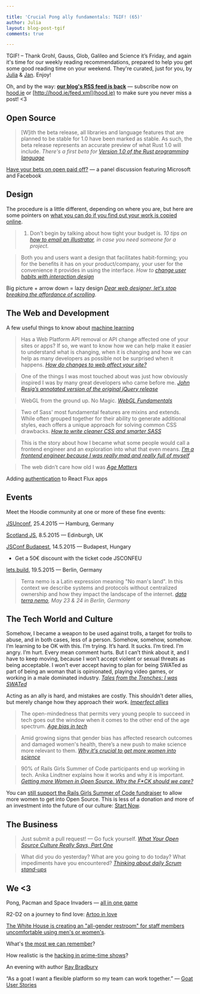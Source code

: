 ```yaml
---

title: 'Crucial Pong ally fundamentals: TGIF! (65)'
author: Julia
layout: blog-post-tgif
comments: true

---
```



TGIF! – Thank Grohl, Gauss, Glob, Galileo and Science it’s Friday, and again it's time for our weekly reading recommendations, prepared to help you get some good reading time on your weekend. They're curated, just for you, by [Julia](http://twitter.com/juschm) & [Jan](https://twitter.com/janl). Enjoy!

Oh, and by the way: <b>[our blog's RSS feed is back](http://hood.ie/feed.xml)</b> — subscribe now on [hood.ie](http://hood.ie) or [http://hood.ie/feed.xml](hood.ie) to make sure you never miss a post! <3

## Open Source

> [W]ith the beta release, all libraries and language features that are planned to be stable for 1.0 have been marked as stable. As such, the beta release represents an accurate preview of what Rust 1.0 will include. <cite>There's a first beta for [Version 1.0 of the Rust programming language](http://blog.rust-lang.org/2015/04/03/Rust-1.0-beta.html)</cite>

[Have your bets on open paid off?](https://www.youtube.com/watch?v=HZnbGNtcyMc) — a panel discussion featuring Microsoft and Facebook


## Design

The procedure is a little different, depending on where you are, but here are some pointers on [what you can do if you find out your work is copied online](http://www.owe.com/resources/legalities/legalities-34-what-can-you-do-when-your-work-is-copied-online/).

> 1. Don't begin by talking about how tight your budget is. <cite>10 tips on [how to email an illustrator](http://kmcmorris.blogspot.com.au/2015/04/self-published-authors-10-tips-on-how.html), in case you need someone for a project.</cite>

> Both you and users want a design that facilitates habit-forming; you for the benefits it has on your product/company, your user for the convenience it provides in using the interface. <cite>How to [change user habits with interaction design](http://thenextweb.com/dd/2015/03/11/how-to-change-user-habits-with-interaction-design/)</cite>

Big picture + arrow down = lazy design <cite>[Dear web designer, let's stop breaking the affordance of scrolling](https://medium.com/user-experience-design-1/dear-web-designer-let-s-stop-breaking-the-affordance-of-scrolling-fe8bf258df7b).</cite>

## The Web and Development

A few useful things to know about [machine learning](http://homes.cs.washington.edu/~pedrod/papers/cacm12.pdf)

> Has a Web Platform API removal or API change affected one of your sites or apps? If so, we want to know how we can help make it easier to understand what is changing, when it is changing and how we can help as many developers as possible not be surprised when it happens. <cite>[How do changes to web affect your site?](https://docs.google.com/a/ehealthnigeria.org/forms/d/1I8RIHvDAh8h-Xk6XoEK_w75ZC1K-7zryDrQkh2UK0UY/viewform)</cite>

> One of the things I was most touched about was just how obviously inspired I was by many great developers who came before me. <cite>[John Resig’s annotated version of the original jQuery release](http://ejohn.org/blog/annotated-version-of-the-original-jquery-release/)</cite>

> WebGL from the ground up. No Magic. <cite>[WebGL Fundamentals](http://webglfundamentals.org/)</cite>

> Two of Sass' most fundamental features are mixins and extends. While often grouped together for their ability to generate additional styles, each offers a unique approach for solving common CSS drawbacks. <cite>[How to write cleaner CSS and smarter SASS](http://www.creativebloq.com/web-design/how-write-cleaner-css-and-smarter-sass-41514637)</cite>

> This is the story about how I became what some people would call a frontend engineer and an exploration into what that even means. <cite>[I’m a frontend engineer because I was really mad and really full of myself](https://medium.com/@cramforce/anecdotes-about-frontend-and-backend-engineering-e65601a312be)</cite>

> The web didn’t care how old I was <cite>[Age Matters](https://the-pastry-box-project.net/ross-penman/2015-January-24)</cite>


Adding [authentication](https://auth0.com/blog/2015/04/09/adding-authentication-to-your-react-flux-app/) to React Flux apps

## Events

Meet the Hoodie community at one or more of these fine events:

[JSUnconf](http://2015.jsunconf.eu/ "JS Unconf 2015"), 25.4.2015 — Hamburg, Germany

[Scotland JS](http://scotlandjs.com/ "Scotland JS"), 8.5.2015 — Edinburgh, UK

[JSConf Budapest](http://jsconfbp.com/ "JSConf Budapest"), 14.5.2015 — Budapest, Hungary
 - Get a 50€ discount with the ticket code JSCONFEU

[lets.build](http://lets-build.de/ "lets.build"), 19.5.2015 — Berlin, Germany


> Terra nemo is a Latin expression meaning "No man's land". In this context we describe systems and protocols without centralized ownership and how they impact the landscape of the internet. <cite>[data terra nemo](http://dtn.is "Data Terra Nemo"), May 23 & 24 in Berlin, Germany</cite>

## The Tech World and Culture

>
Somehow, I became a weapon to be used against trolls, a target for trolls to abuse, and in both cases, less of a person. Somehow, somehow, somehow. I’m learning to be OK with this. I’m trying. It’s hard. It sucks. I’m tired. I’m angry. I’m hurt. Every mean comment hurts. But I can’t think about it, and I have to keep moving, because I won’t accept violent or sexual threats as being acceptable. I won’t ever accept having to plan for being SWATed as part of being an woman that is opinionated, playing video games, or working in a male dominated industry. <cite>[Tales from the Trenches: I was SWATed](http://blog.randi.io/2015/04/03/swated/)</cite>

>
Acting as an ally is hard, and mistakes are costly. This shouldn’t deter allies, but merely change how they approach their work. <cite>[Imperfect allies](http://www.indecorous.com/imperfect/)</cite>

> The open-mindedness that permits very young people to succeed in tech goes out the window when it comes to the other end of the age spectrum. <cite>[Age bias in tech](https://modelviewculture.com/pieces/silicon-valleys-other-diversity-problem-age-bias-in-tech)</cite>

> Amid growing signs that gender bias has affected research outcomes and damaged women's health, there’s a new push to make science more relevant to them. <cite>[Why it's crucial to get more women into science](http://news.nationalgeographic.com/news/2014/11/141107-gender-studies-women-scientific-research-feminist/)</cite>

> 90% of Rails Girls Summer of Code participants end up working in tech. Anika Lindtner explains how it works and why it is important. <cite>[Getting more Women in Open Source. Why the F*CK should we care?](https://www.youtube.com/watch?v=nivynU4mgBM)</cite>

You can [still support the Rails Girls Summer of Code fundraiser](http://railsgirlssummerofcode.org/campaign/) to allow more women to get into Open Source. This is less of a donation and more of an investment into the future of our culture: [Start Now](http://t.co/gXqu8UsHix).


## The Business

> Just submit a pull request! — Go fuck yourself. <cite>[What Your Open Source Culture Really Says, Part One](https://modelviewculture.com/pieces/what-your-open-source-culture-really-says-part-one)</cite>

> What did you do yesterday? What are you going to do today? What impediments have you encountered?  <cite>[Thinking about daily Scrum stand-ups](http://kristopherwilson.com/2015/03/09/the-daily-stand-up-is-an-antipattern/)</cite>



## We <3

Pong, Pacman and Space Invaders — [all in one game](http://kingpenguin.itch.io/pacapong)

R2-D2 on a journey to find love: [Artoo in love](https://www.youtube.com/watch?v=1bK7FUWIvuE)

[The White House is creating an "all-gender restroom" for staff members uncomfortable using men's or women's](http://www.nytimes.com/2015/04/09/us/politics/obama-to-call-for-end-to-conversion-therapies-for-gay-and-transgender-youth.html?_r=0).

What's [the most we can remember](http://www.bbc.com/future/story/20150401-whats-the-most-we-can-remember)?

How realistic is the [hacking in prime-time shows](http://www.engadget.com/2015/04/06/high-tech-tv/)?

An evening with author [Ray Bradbury](https://youtu.be/_W-r7ABrMYU)

“As a goat I want a flexible platform so my team can work together.” — [Goat User Stories](https://twitter.com/GoatUserStories/status/583007077636780032)
